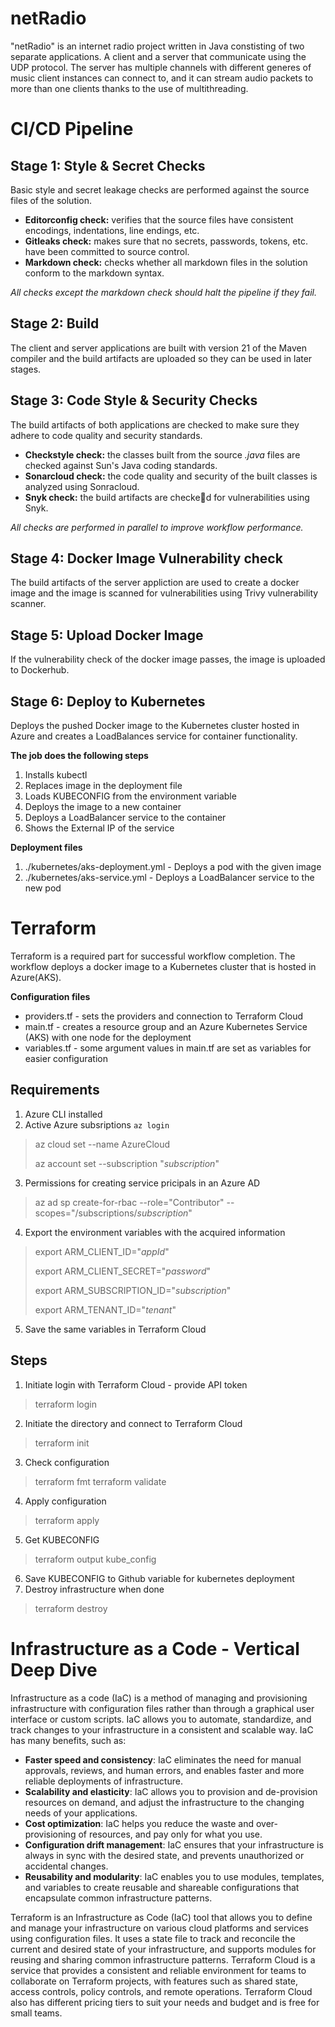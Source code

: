 # netRadio
"netRadio" is an internet radio project written in Java constisting of two separate applications. A client and a server that communicate using the UDP protocol. The server has multiple channels with different generes of music client instances can connect to, and it can stream audio packets to more than one clients thanks to the use of multithreading.

# CI/CD Pipeline

## Stage 1: Style & Secret Checks
Basic style and secret leakage checks are performed against the source files of the solution.

* __Editorconfig check:__ verifies that the source files have consistent encodings, indentations, line endings, etc.
* __Gitleaks check:__ makes sure that no secrets, passwords, tokens, etc. have been committed to source control.
* __Markdown check:__ checks whether all markdown files in the solution conform to the markdown syntax.

_All checks except the markdown check should halt the pipeline if they fail._

## Stage 2: Build
The client and server applications are built with version 21 of the Maven compiler and the build artifacts are uploaded so they can be used in later stages.

## Stage 3: Code Style & Security Checks
The build artifacts of both applications are checked to make sure they adhere to code quality and security standards.

* __Checkstyle check:__ the classes built from the source _.java_ files are checked against Sun's Java coding standards.
* __Sonarcloud check:__ the code quality and security of the built classes is analyzed using Sonracloud.
* __Snyk check:__ the build artifacts are checked for vulnerabilities using Snyk.

_All checks are performed in parallel to improve workflow performance._

## Stage 4: Docker Image Vulnerability check
The build artifacts of the server appliction are used to create a docker image and the image is scanned for vulnerabilities using Trivy vulnerability scanner.

## Stage 5: Upload Docker Image
If the vulnerability check of the docker image passes, the image is uploaded to Dockerhub.

## Stage 6: Deploy to Kubernetes
Deploys the pushed Docker image to the Kubernetes cluster hosted in Azure and creates a LoadBalances service for container functionality.

__The job does the following steps__
1. Installs kubectl
2. Replaces image in the deployment file
3. Loads KUBECONFIG from the environment variable
4. Deploys the image to a new container
5. Deploys a LoadBalancer service to the container
6. Shows the External IP of the service

__Deployment files__
1. ./kubernetes/aks-deployment.yml - Deploys a pod with the given image
2. ./kubernetes/aks-service.yml - Deploys a LoadBalancer service to the new pod

# Terraform

Terraform is a required part for successful workflow completion. The workflow deploys a docker image to a Kubernetes cluster that is hosted in Azure(AKS).

__Configuration files__
* providers.tf - sets the providers and connection to Terraform Cloud
* main.tf - creates a resource group and an Azure Kubernetes Service (AKS) with one node for the deployment
* variables.tf - some argument values in main.tf are set as variables for easier configuration

## Requirements

1. Azure CLI installed
2. Active Azure subsriptions
`az login`
> 
> az cloud set --name AzureCloud
> 
> az account set --subscription "*subscription*"
3. Permissions for creating service pricipals in an Azure AD
> az ad sp create-for-rbac --role="Contributor" --scopes="/subscriptions/*subscription*"
4. Export the environment variables with the acquired information
> export ARM\_CLIENT\_ID="*appId*"
> 
> export ARM\_CLIENT\_SECRET="*password*"
> 
> export ARM\_SUBSCRIPTION\_ID="*subscription*"
> 
> export ARM\_TENANT\_ID="*tenant*"
5. Save the same variables in Terraform Cloud

## Steps

1. Initiate login with Terraform Cloud - provide API token
> terraform login
2. Initiate the directory and connect to Terraform Cloud
> terraform init
3. Check configuration
> terraform fmt
> terraform validate
4. Apply configuration
> terraform apply
5. Get KUBECONFIG
> terraform output kube_config
6. Save KUBECONFIG to Github variable for kubernetes deployment
7. Destroy infrastructure when done
> terraform destroy

# Infrastructure as a Code - Vertical Deep Dive

Infrastructure as a code (IaC) is a method of managing and provisioning infrastructure with configuration files rather than through a graphical user interface or custom scripts. IaC allows you to automate, standardize, and track changes to your infrastructure in a consistent and scalable way. IaC has many benefits, such as:

* __Faster speed and consistency__: IaC eliminates the need for manual approvals, reviews, and human errors, and enables faster and more reliable deployments of infrastructure.
* __Scalability and elasticity__: IaC allows you to provision and de-provision resources on demand, and adjust the infrastructure to the changing needs of your applications.
* __Cost optimization__: IaC helps you reduce the waste and over-provisioning of resources, and pay only for what you use.
* __Configuration drift management__: IaC ensures that your infrastructure is always in sync with the desired state, and prevents unauthorized or accidental changes.
* __Reusability and modularity__: IaC enables you to use modules, templates, and variables to create reusable and shareable configurations that encapsulate common infrastructure patterns.

Terraform is an Infrastructure as Code (IaC) tool that allows you to define and manage your infrastructure on various cloud platforms and services using configuration files. It uses a state file to track and reconcile the current and desired state of your infrastructure, and supports modules for reusing and sharing common infrastructure patterns. Terraform Cloud is a service that provides a consistent and reliable environment for teams to collaborate on Terraform projects, with features such as shared state, access controls, policy controls, and remote operations. Terraform Cloud also has different pricing tiers to suit your needs and budget and is free for small teams.
